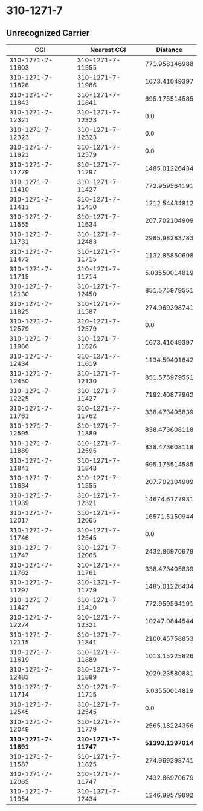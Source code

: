 # 310-1271-7
## Unrecognized Carrier


| CGI | Nearest CGI | Distance |
|-----|-------------|----------|
| 310-1271-7-11603 | 310-1271-7-11555 | 771.958146988 |
| 310-1271-7-11826 | 310-1271-7-11986 | 1673.41049397 |
| 310-1271-7-11843 | 310-1271-7-11841 | 695.175514585 |
| 310-1271-7-12321 | 310-1271-7-12323 | 0.0 |
| 310-1271-7-12323 | 310-1271-7-12323 | 0.0 |
| 310-1271-7-11921 | 310-1271-7-12579 | 0.0 |
| 310-1271-7-11779 | 310-1271-7-11297 | 1485.01226434 |
| 310-1271-7-11410 | 310-1271-7-11427 | 772.959564191 |
| 310-1271-7-11411 | 310-1271-7-11410 | 1212.54434812 |
| 310-1271-7-11555 | 310-1271-7-11634 | 207.702104909 |
| 310-1271-7-11731 | 310-1271-7-12483 | 2985.98283783 |
| 310-1271-7-11473 | 310-1271-7-11715 | 1132.85850698 |
| 310-1271-7-11715 | 310-1271-7-11714 | 5.03550014819 |
| 310-1271-7-12130 | 310-1271-7-12450 | 851.575979551 |
| 310-1271-7-11825 | 310-1271-7-11587 | 274.969398741 |
| 310-1271-7-12579 | 310-1271-7-12579 | 0.0 |
| 310-1271-7-11986 | 310-1271-7-11826 | 1673.41049397 |
| 310-1271-7-12434 | 310-1271-7-11619 | 1134.59401842 |
| 310-1271-7-12450 | 310-1271-7-12130 | 851.575979551 |
| 310-1271-7-12225 | 310-1271-7-11427 | 7192.40877962 |
| 310-1271-7-11761 | 310-1271-7-11762 | 338.473405839 |
| 310-1271-7-12595 | 310-1271-7-11889 | 838.473608118 |
| 310-1271-7-11889 | 310-1271-7-12595 | 838.473608118 |
| 310-1271-7-11841 | 310-1271-7-11843 | 695.175514585 |
| 310-1271-7-11634 | 310-1271-7-11555 | 207.702104909 |
| 310-1271-7-11939 | 310-1271-7-12321 | 14674.6177931 |
| 310-1271-7-12017 | 310-1271-7-12065 | 16571.5150944 |
| 310-1271-7-11746 | 310-1271-7-12545 | 0.0 |
| 310-1271-7-11747 | 310-1271-7-12065 | 2432.86970679 |
| 310-1271-7-11762 | 310-1271-7-11761 | 338.473405839 |
| 310-1271-7-11297 | 310-1271-7-11779 | 1485.01226434 |
| 310-1271-7-11427 | 310-1271-7-11410 | 772.959564191 |
| 310-1271-7-12274 | 310-1271-7-12321 | 10247.0844544 |
| 310-1271-7-12115 | 310-1271-7-11841 | 2100.45758853 |
| 310-1271-7-11619 | 310-1271-7-11889 | 1013.15225826 |
| 310-1271-7-12483 | 310-1271-7-11889 | 2029.23580881 |
| 310-1271-7-11714 | 310-1271-7-11715 | 5.03550014819 |
| 310-1271-7-12545 | 310-1271-7-12545 | 0.0 |
| 310-1271-7-12049 | 310-1271-7-11779 | 2565.18224356 |
| **310-1271-7-11891** | **310-1271-7-11747** | **51393.1397014** |
| 310-1271-7-11587 | 310-1271-7-11825 | 274.969398741 |
| 310-1271-7-12065 | 310-1271-7-11747 | 2432.86970679 |
| 310-1271-7-11954 | 310-1271-7-12434 | 1246.99579892 |
